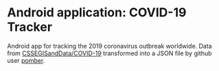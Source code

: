 # Android application: COVID-19 Tracker
Android app for tracking the 2019 coronavirus outbreak worldwide.
Data from [CSSEGISandData/COVID-19](https://github.com/CSSEGISandData/COVID-19) transformed into a JSON file by github user [pomber](https://github.com/pomber).

![]()
